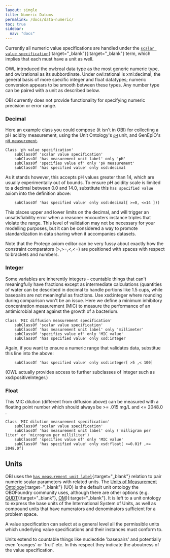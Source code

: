 ```yaml
---
layout: single
title: Numeric Datums
permalink: /docs/data-numeric/
toc: true
sidebar:
  nav: "docs"
---
```


Currently all numeric value specifications are handled under the [`scalar value specification`](http://purl.obolibrary.org/obo/OBI_0001931){:target="_blank"}{:target="_blank"} term, which implies that each must have a unit as well. 

OWL introduced the owl:real data type as the most generic numeric type, and owl:rational as its subbordinate. Under owl:rational is xml:decimal, the general basis of more specific integer and float datatypes; numeric conversion appears to be smooth between these types. Any number type can be paired with a unit as described below. 

OBI currently does not provide functionality for specifying numeric precision or error range. 

### Decimal

<!--
[//]: # (        Class 'decimal value specification'
        subClassOf 'has specified value' only xsd:decimal
)
[//]: # (        subClassOf 'decimal value specification')
-->

Here an example class you could compose (it isn't in OBI) for collecting a pH acidity measurement, using the Unit Ontology's  [`pH`](http://purl.obolibrary.org/obo/UO_0000196) unit, and GenEpiO's [`pH measurement`](http://purl.obolibrary.org/obo/GENEPIO_0001736). 

    Class 'ph value specification'
        subClassOf 'scalar value specification'
        subClassOf 'has measurement unit label' only 'pH' 
        subClassOf 'specifies value of' only 'pH measurement'
        subClassOf 'has specified value' only xsd:decimal

As it stands however, this accepts pH values greater than 14, which are usually experimentally out of bounds. To ensure pH acidity scale is limited to a decimal between 0.0 and 14.0, substitute this `has specified value` axiom into the definition above:

        subClassOf 'has specified value' only xsd:decimal[ >=0, <=14 ]))

This places upper and lower limits on the decimal, and will trigger an unsatisfiability error when a reasoner encounters instance triples that violate the range. This level of validation may not be necessary for your modelling purposes, but it can be considered a way to promote standardization in data sharing when it accompanies datasets.

Note that the Protege axiom editor can be very fussy about exactly how the constraint comparators (>,>=,<,<=) are positioned with spaces with respect to brackets and numbers.

### Integer

Some variables are inherently integers - countable things that can't meaningfully have fractions except as intermediate calculations (quantities of water can be described in decimal to handle portions like 1.5 cups, while basepairs are not meaningful as fractions. Use xsd:integer where rounding during comparison won't be an issue. Here we define a minimum inhibitory concentration measurement (MIC) to measure the performance of an antimicrobial agent against the growth of a bacterium.

<!-- 
[//]: # (    Class 'integer value specification'
        subClassOf 'has specified value' only xsd:integer
        subClassOf 'decimal value specification'
)
[//]: # (        subClassOf 'integer value specification')
-->

    Class 'MIC diffusion measurement specification'
        subClassOf 'scalar value specification'
        subClassOf 'has measurement unit label' only 'millimeter' 
        subClassOf 'specifies value of' only 'MIC value'
        subClassOf 'has specified value' only xsd:integer

Again, if you want to ensure a numeric range that validates data, substitue this line into the above:

        subClassOf 'has specified value' only xsd:integer[ >5 ,< 100]

(OWL actually provides access to further subclasses of integer such as xsd:positiveInteger.)

### Float

<!--
[//]: # (    Class 'float value specification'
        subClassOf 'decimal value specification'
        subClassOf 'has specified value' only xsd:float
)
[//]: # (        subClassOf 'float value specification')
-->

This MIC dilution (different from diffusion above) can be measured with a floating point number which should always be >= .015 mg/L and <= 2048.0 .

    Class 'MIC dilution measurement specification'
        subClassOf 'scalar value specification'
        subClassOf 'has measurement unit label' only ('milligram per liter' or 'microgram per milliliter')
        subClassOf 'specifies value of' only 'MIC value'
        subClassOf 'has specified value' only xsd:float[ >=0.01f ,<= 2048.0f]


## Units

OBI uses the [`has measurement unit label`](http://purl.obolibrary.org/obo/IAO_0000039){:target="_blank"} relation to pair numeric scalar parameters with related units.  The [Units of Measurement Ontology](https://github.com/bio-ontology-research-group/unit-ontology){:target="_blank"} (UO) is the default unit ontology the OBOFoundry community uses, although there are other options (e.g. [QUDT](http://qudt.org/){:target="_blank"}, [OM](https://github.com/HajoRijgersberg/OM)){:target="_blank"}. It is left to a unit ontology to express the base units of the International System of Units, as well as compound units that have numerators and denominators sufficient for a problem space.

A value specification can select at a general level all the permissible units which underlying value specifications and their instances must conform to.

Units extend to countable things like nucleotide 'basepairs' and potentially even 'oranges' or 'fruit' etc. In this respect they indicate the aboutness of the value specification.
